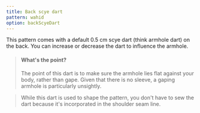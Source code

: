 ```yaml
---
title: Back scye dart
pattern: wahid
option: backScyeDart
---
```


This pattern comes with a default 0.5 cm scye dart (think armhole dart) on the back.
You can increase or decrease the dart to influence the armhole.

> #### What's the point?
> The point of this dart is to make sure the armhole lies flat against your body, rather than gape.
> Given that there is no sleeve, a gaping armhole is particularly unsightly.

> While this dart is used to shape the pattern, you don't have to sew the dart because it's incorporated in the shoulder seam line.
